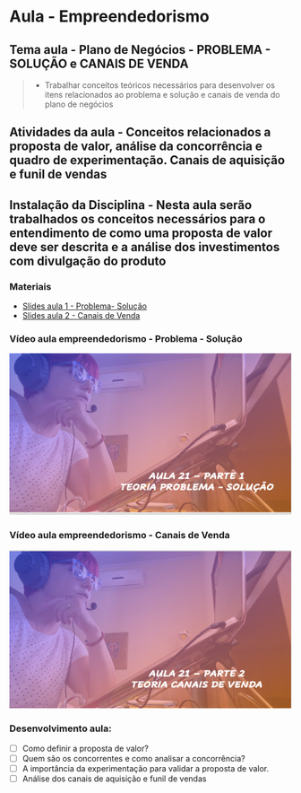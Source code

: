 # Aula - Empreendedorismo
## Tema aula - Plano de Negócios - PROBLEMA - SOLUÇÃO e CANAIS DE VENDA

> * Trabalhar conceitos teóricos necessários para desenvolver os itens relacionados ao problema e solução e canais de venda do plano de negócios

## Atividades da aula - Conceitos relacionados a proposta de valor, análise da concorrência e quadro de experimentação. Canais de aquisição e funil de vendas


## Instalação da Disciplina - Nesta aula serão trabalhados os conceitos necessários para o entendimento de como uma proposta de valor deve ser descrita e a análise dos investimentos com divulgação do produto

### Materiais

- [Slides aula 1 - Problema- Solução](aula_21_1_teorica_pnbox_proposta_valor.pdf)
- [Slides aula 2 - Canais de Venda](aula_21_2_teorica_pnbox_canais_vendas.pdf)

### Vídeo aula empreendedorismo -  Problema - Solução

[![Aula - Problema - Solução](capa_aula21_1.png)](https://youtu.be/fB7Ti9PFHnY)

### Vídeo aula empreendedorismo -  Canais de Venda

[![Aula - Problema - Solução](capa_aula21_2.png)](https://youtu.be/qq3vNQk7z4g)
  
### Desenvolvimento aula: 

- [ ] Como definir a proposta de valor?
- [ ] Quem são os concorrentes e como analisar a concorrência?
- [ ] A importância da experimentação para validar a proposta de valor.
- [ ] Análise dos canais de aquisição e funil de vendas
